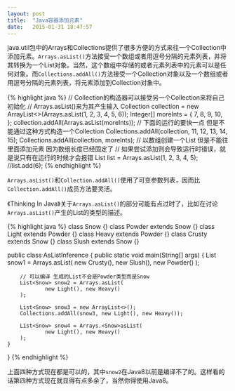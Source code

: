 ```yaml
---
layout: post
title:  "Java容器添加元素"
date:   2015-01-31 18:47:57
---
```

java.util包中的Arrays和Collections提供了很多方便的方式来往一个Collection中添加元素。`Arrays.asList()`方法接受一个数组或者用逗号分隔的元素列表，并将其转换为一个List对象。当然，这个数组中存储的或者元素列表中的元素可以是任何对象。而`Collections.addAll()`方法接受一个Collection对象以及一个数组或者用逗号分隔的元素列表，将元素添加到Collection对象中。

{% highlight java %}
// Collection的构造器可以接受另一个Collection来将自己初始化
// Arrays.asList()来为其产生输入
Collection<Integer> collection =
        new ArrayList<>(Arrays.asList(1, 2, 3, 4, 5, 6));
Integer[] moreInts = { 7, 8, 9, 10, };
collection.addAll(Arrays.asList(moreInts));
// 下面的运行的要快一点 但是不能通过这种方式构造一个Collection
Collections.addAll(collection, 11, 12, 13, 14, 15);
Collections.addAll(collection, moreInts);
// 以数组创建一个List 但是不能往里面添加元素 因为数组长度已经固定了
// 如果尝试添加则会导致运行时错误，就是说只有在运行的时候才会报错
List<Integer> list = Arrays.asList(1, 2, 3, 4, 5);
//list.add(6);
{% endhighlight %}

`Arrays.asList()`和`Collection.addAll()`使用了可变参数列表，因而比`Collection.addAll()`成员方法要灵活。

《Thinking In Java》关于`Arrays.asList()`的部分可能有点过时了，比如在讨论`Arrays.asList()`产生的List的类型的描述。

{% highlight java %}
class Snow {}
class Powder extends Snow {}
class Light extends Powder {}
class Heavy extends Powder {}
class Crusty extends Snow {}
class Slush extends Snow {}

public class AsListInference {
	public static void main(String[] args) {
		List<Snow> snow1 = Arrays.asList(
                new Crusty(), new Slush(), new Powder()
        );

        // 可以编译 生成的List不会是Powder类型而是Snow
        List<Snow> snow2 = Arrays.asList(
                new Light(), new Heavy()
        );

        List<Snow> snow3 = new ArrayList<>();
        Collections.addAll(snow3, new Light(), new Heavy());

        List<Snow> snow4 = Arrays.<Snow>asList(
                new Light(), new Heavy()
        );
    }	
}
{% endhighlight %}

上面四种方式现在都是可以的，其中`snow2`在Java8以前是编译不了的。这样看的话第四种方式现在就显得有点多余了，当然你得使用Java8。
